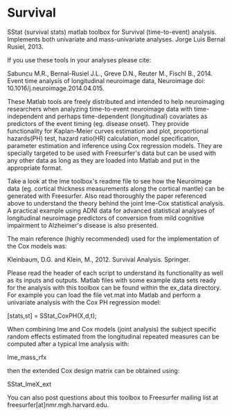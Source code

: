 Survival
========

SStat (survival stats) matlab toolbox for Survival (time-to-event) analysis. Implements both univariate and mass-univariate analyses. Jorge Luis Bernal Rusiel, 2013.

If you use these tools in your analyses please cite:

Sabuncu M.R., Bernal-Rusiel J.L., Greve D.N., Reuter M., Fischl B., 2014. Event time analysis of longitudinal neuroimage data, Neuroimage doi: 10.1016/j.neuroimage.2014.04.015.

These Matlab tools are freely distributed and intended to help neuroimaging researchers when analyzing time-to-event neuroimage data with time-independent and perhaps time-dependent (longitudinal) covariates as predictors of the event timing (eg. disease onset). They provide functionality for Kaplan-Meier curves estimation and plot, proportional hazards(PH) test, hazard ratio(HR) calculation, model specification, parameter estimation and inference using Cox regression models. They are specially targeted to be used with Freesurfer's data but can be used with any other data as long as they are loaded into Matlab and put in the appropriate format. 

Take a look at the lme toolbox's readme file to see how the Neuroimage data (eg. cortical thickness measurements along the cortical mantle) can be generated with Freesurfer. Also read thoroughly the paper referenced above to understand the theory behind the joint lme-Cox statistical analysis. A practical example using ADNI data for advanced statistical analyses of longitudinal neuroimage predictors of conversion from mild cognitive impairment to Alzheimer's disease is also presented.

The main reference (highly recommended) used for the implementation of the Cox models was:

Kleinbaum, D.G. and Klein, M., 2012. Survival Analysis. Springer.

Please read the header of each script to understand its functionality as well as its inputs and outputs. Matlab files with some example data sets ready for the analysis with this toolbox can be found within the ex_data directory. For example you can load the file vet.mat into Matlab and perform a univariate analysis with the Cox PH regression model:

[stats,st] = SStat_CoxPH(X,d,t); 

When combining lme and Cox models (joint analysis) the subject specific random effects estimated from the longitudinal repeated measures can be computed after a typical lme analysis with:

lme_mass_rfx

then the extended Cox design matrix can be obtained using:

SStat_lmeX_ext

You can also post questions about this toolbox to Freesurfer mailing list at freesurfer[at]nmr.mgh.harvard.edu.





